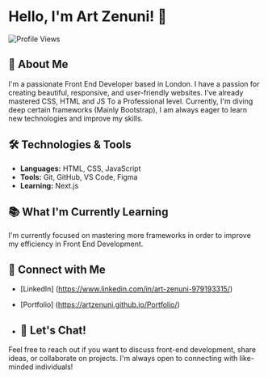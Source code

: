 # Hello, I'm Art Zenuni! 👋

![Profile Views](https://komarev.com/ghpvc/?username=artzenuni&color=brightgreen)

## 🚀 About Me

I'm a passionate Front End Developer based in London. I have a passion for creating beautiful, responsive, and user-friendly websites. I've already mastered CSS, HTML and JS To a Professional level. Currently, I'm diving deep certain frameworks (Mainly Bootstrap), I am always eager to learn new technologies and improve my skills.

## 🛠️ Technologies & Tools

- **Languages:** HTML, CSS, JavaScript
- **Tools:** Git, GitHub, VS Code, Figma
- **Learning:** Next.js

## 📚 What I'm Currently Learning

I'm currently focused on mastering more frameworks in order to improve my efficiency in Front End Development.

## 🔗 Connect with Me

- [LinkedIn] (https://www.linkedin.com/in/art-zenuni-979193315/)
- [Portfolio] (https://artzenuni.github.io/Portfolio/)

- ## 💬 Let's Chat!

Feel free to reach out if you want to discuss front-end development, share ideas, or collaborate on projects. I'm always open to connecting with like-minded individuals!
